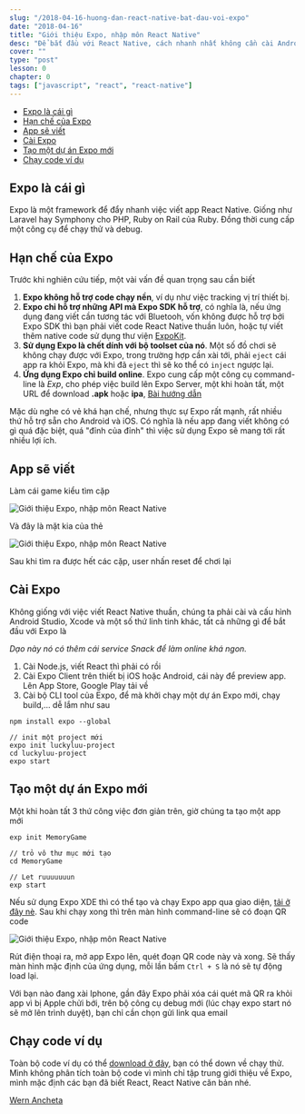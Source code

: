 ```yaml
---
slug: "/2018-04-16-huong-dan-react-native-bat-dau-voi-expo"
date: "2018-04-16"
title: "Giới thiệu Expo, nhập môn React Native"
desc: "Để bắt đầu với React Native, cách nhanh nhất không cần cài Android Studio, Xcode có ngay môi trường để chạy test React Native thì Expo chính là cái bạn cần"
cover: ""
type: "post"
lesson: 0
chapter: 0
tags: ["javascript", "react", "react-native"]
---
```


<!-- TOC -->

- [Expo là cái gì](#expo-là-cái-gì)
- [Hạn chế của Expo](#hạn-chế-của-expo)
- [App sẽ viết](#app-sẽ-viết)
- [Cài Expo](#cài-expo)
- [Tạo một dự án Expo mới](#tạo-một-dự-án-expo-mới)
- [Chạy code ví dụ](#chạy-code-ví-dụ)

<!-- /TOC -->

## Expo là cái gì

Expo là một framework để đẩy nhanh việc viết app React Native. Giống như Laravel hay Symphony cho PHP, Ruby on Rail của Ruby. Đồng thời cung cấp một công cụ để chạy thử và debug.

## Hạn chế của Expo

Trước khi nghiên cứu tiếp, một vài vấn đề quan trọng sau cần biết


1. **Expo không hỗ trợ code chạy nền**, ví dụ như việc tracking vị trí thiết bị.
2. **Expo chỉ hỗ trợ những API mà Expo SDK hỗ trợ**, có nghĩa là, nếu ứng dụng đang viết cần tương tác với Bluetooh, vốn không được hỗ trợ bởi Expo SDK thì bạn phải viết code React Native thuần luôn, hoặc tự viết thêm native code sử dụng thư viện [ExpoKit](https://docs.expo.io/versions/latest/expokit/expokit).
3. **Sử dụng Expo là chết dính với bộ toolset của nó**. Một số đồ chơi sẽ không chạy được với Expo, trong trường hợp cần xài tới, phải `eject` cái app ra khỏi Expo, mà khi đã `eject` thì sẽ ko thể có `inject` ngược lại.
4. **Ứng dụng Expo chỉ build online**. Expo cung cấp một công cụ command-line là *Exp*, cho phép việc build lên Expo Server, một khi hoàn tất, một URL để download **.apk** hoặc **ipa**, [Bài hướng dẫn](https://docs.expo.io/versions/latest/distribution/building-standalone-apps)

Mặc dù nghe có vẻ khá hạn chế, nhưng thực sự Expo rất mạnh, rất nhiều thứ hỗ trợ sẵn cho Android và iOS. Có nghĩa là nếu app đang viết không có gì quá đặc biệt, quá "đỉnh của đỉnh" thì việc sử dụng Expo sẽ mang tới rất nhiều lợi ích.


## App sẽ viết

Làm cái game kiểu tìm cặp

![Giới thiệu Expo, nhập môn React Native](https://cms-assets.tutsplus.com/uploads/users/1125/posts/30546/image/memory-game-default.png)

Và đây là mặt kia của thẻ

![Giới thiệu Expo, nhập môn React Native](https://cms-assets.tutsplus.com/uploads/users/1125/posts/30546/image/memory-game-done.png)

Sau khi tìm ra được hết các cặp, user nhấn reset để chơi lại

## Cài Expo

Không giống với việc viết React Native thuần, chúng ta phải cài và cấu hình Android Studio, Xcode và một số thứ linh tinh khác, tất cả những gì để bắt đầu với Expo là

*Dạo này nó có thêm cái service Snack để làm online khá ngon.*

1. Cài Node.js, viết React thì phải có rồi
2. Cài Expo Client trên thiết bị iOS hoặc Android, cái này để preview app. Lên App Store, Google Play tải về
3. Cài bộ CLI tool của Expo, để mà khởi chạy một dự án Expo mới, chạy build,... dễ lắm như sau

```shell
npm install expo --global

// init một project mới
expo init luckyluu-project
cd luckyluu-project
expo start
```

## Tạo một dự án Expo mới

Một khi hoàn tất 3 thứ công việc đơn giản trên, giờ chúng ta tạo một app mới

```shell
exp init MemoryGame

// trỏ vô thư mục mới tạo
cd MemoryGame

// Let ruuuuuuun
exp start
```

Nếu sử dụng Expo XDE thì có thể tạo và chạy Expo app qua giao diện, <a href="https://github.com/expo/xde/releases" target="_blank" rel="noopener noreferrer">tải ở đây nè</a>. Sau khi chạy xong thì trên màn hình command-line sẽ có đoạn QR code

![Giới thiệu Expo, nhập môn React Native](https://cms-assets.tutsplus.com/uploads/users/1125/posts/30546/image/run-dev-server.png)

Rút điện thoại ra, mở app Expo lên, quét đoạn QR code này và xong. Sẽ thấy màn hình mặc định của ứng dụng, mỗi lần bấm `Ctrl + S` là nó sẽ tự động load lại.

Với bạn nào đang xài Iphone, gần đây Expo phải xóa cái quét mã QR ra khỏi app vì bị Apple chửi bới, trên bộ công cụ debug mới (lúc chạy expo start nó sẽ mở lên trình duyệt), bạn chỉ cần chọn gửi link qua email

## Chạy code ví dụ

Toàn bộ code ví dụ có thể <a href="https://github.com/tutsplus/easier-react-native-development-with-expo" target="_blank" rel="noopener noreferrer">download ở đây</a>, bạn có thể down về chạy thử. Mình không phân tích toàn bộ code vì mình chỉ tập trung giới thiệu về Expo, mình mặc định các bạn đã biết React, React Native căn bản nhé.


<a href="https://code.tutsplus.com/tutorials/easier-react-native-development-with-expo--cms-30546" target="_blank" rel="noopener noreferrer">Wern Ancheta</a>